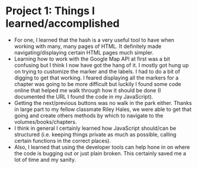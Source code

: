 # Project 1: Things I learned/accomplished
- For one, I learned that the hash is a very useful tool to have when working with many, many pages of HTML. It definitely made navigating/displaying certain HTML pages much simpler.
- Learning how to work with the Google Map API at first was a bit confusing but I think I now have got the hang of it. I mostly got hung up on trying to customize the marker and the labels. I had to do a bit of digging to get that working. I feared displaying all the markers for a chapter was going to be more difficult but luckily I found some code online that helped me walk through how it should be done (I documented the URL I found the code in my JavaScript).
- Getting the next/previous buttons was no walk in the park either. Thanks in large part to my fellow classmate Riley Hales, we were able to get that going and create others methods by which to navigate to the volumes/books/chapters.
- I think in general I certainly learned how JavaScript should/can be structured (i.e. keeping things private as much as possible, calling certain functions in the correct places).
- Also, I learned that using the developer tools can help hone in on where the code is bugging out or just plain broken. This certainly saved me a lot of time and my sanity.